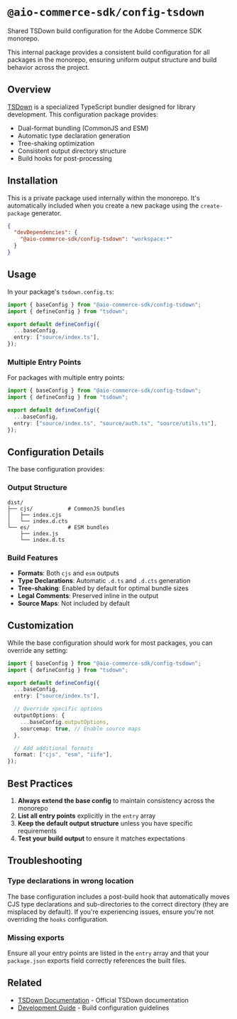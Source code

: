 # `@aio-commerce-sdk/config-tsdown`

Shared TSDown build configuration for the Adobe Commerce SDK monorepo.

This internal package provides a consistent build configuration for all packages in the monorepo, ensuring uniform output structure and build behavior across the project.

## Overview

[TSDown](https://tsdown.dev/) is a specialized TypeScript bundler designed for library development. This configuration package provides:

- Dual-format bundling (CommonJS and ESM)
- Automatic type declaration generation
- Tree-shaking optimization
- Consistent output directory structure
- Build hooks for post-processing

## Installation

This is a private package used internally within the monorepo. It's automatically included when you create a new package using the `create-package` generator.

```json
{
  "devDependencies": {
    "@aio-commerce-sdk/config-tsdown": "workspace:*"
  }
}
```

## Usage

In your package's `tsdown.config.ts`:

```typescript
import { baseConfig } from "@aio-commerce-sdk/config-tsdown";
import { defineConfig } from "tsdown";

export default defineConfig({
  ...baseConfig,
  entry: ["source/index.ts"],
});
```

### Multiple Entry Points

For packages with multiple entry points:

```typescript
import { baseConfig } from "@aio-commerce-sdk/config-tsdown";
import { defineConfig } from "tsdown";

export default defineConfig({
  ...baseConfig,
  entry: ["source/index.ts", "source/auth.ts", "source/utils.ts"],
});
```

## Configuration Details

The base configuration provides:

### Output Structure

```
dist/
├── cjs/           # CommonJS bundles
│   ├── index.cjs
│   └── index.d.cts
└── es/            # ESM bundles
    ├── index.js
    └── index.d.ts
```

### Build Features

- **Formats**: Both `cjs` and `esm` outputs
- **Type Declarations**: Automatic `.d.ts` and `.d.cts` generation
- **Tree-shaking**: Enabled by default for optimal bundle sizes
- **Legal Comments**: Preserved inline in the output
- **Source Maps**: Not included by default

## Customization

While the base configuration should work for most packages, you can override any setting:

```typescript
import { baseConfig } from "@aio-commerce-sdk/config-tsdown";
import { defineConfig } from "tsdown";

export default defineConfig({
  ...baseConfig,
  entry: ["source/index.ts"],

  // Override specific options
  outputOptions: {
    ...baseConfig.outputOptions,
    sourcemap: true, // Enable source maps
  },

  // Add additional formats
  format: ["cjs", "esm", "iife"],
});
```

## Best Practices

1. **Always extend the base config** to maintain consistency across the monorepo
2. **List all entry points** explicitly in the `entry` array
3. **Keep the default output structure** unless you have specific requirements
4. **Test your build output** to ensure it matches expectations

## Troubleshooting

### Type declarations in wrong location

The base configuration includes a post-build hook that automatically moves CJS type declarations and sub-directories to the correct directory (they are misplaced by default). If you're experiencing issues, ensure you're not overriding the `hooks` configuration.

### Missing exports

Ensure all your entry points are listed in the `entry` array and that your `package.json` exports field correctly references the built files.

## Related

- [TSDown Documentation](https://tsdown.dev/) - Official TSDown documentation
- [Development Guide](../../.github/DEVELOPMENT.md#configuring-the-build) - Build configuration guidelines
